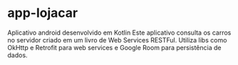 # app-lojacar
Aplicativo android desenvolvido em Kotlin
Este aplicativo consulta os carros no servidor criado em um livro de Web Services RESTFul.
Utiliza libs como OkHttp e Retrofit para web services e Google Room para persistência de dados.

